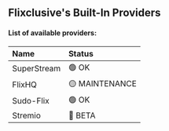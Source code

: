 ## Flixclusive's Built-In Providers
#### List of available providers:
| Name          | Status    |
| :-----------  | :-------  |
| SuperStream | 🟢 OK |
| FlixHQ | 🟡 MAINTENANCE |
| Sudo-Flix | 🟢 OK |
| Stremio | 🔵 BETA |
